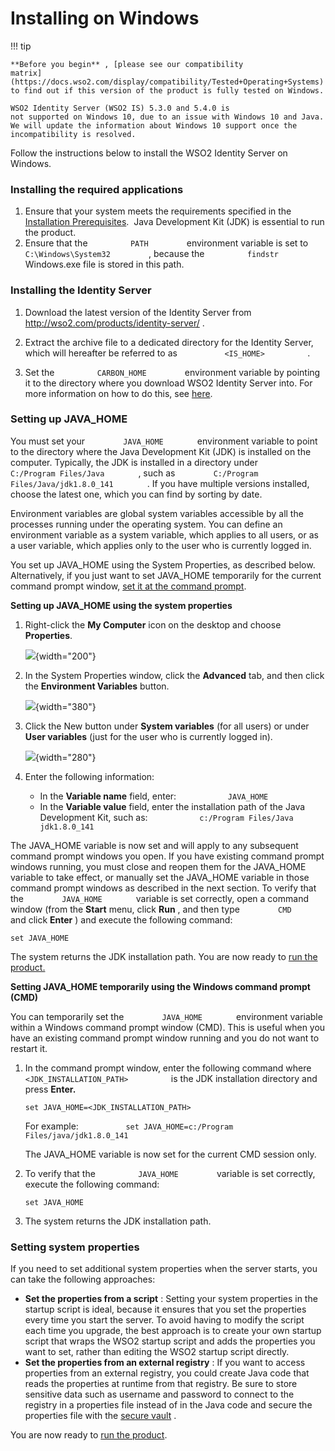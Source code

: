 # Installing on Windows

!!! tip
    
    **Before you begin** , [please see our compatibility
    matrix](https://docs.wso2.com/display/compatibility/Tested+Operating+Systems)
    to find out if this version of the product is fully tested on Windows.
    
    WSO2 Identity Server (WSO2 IS) 5.3.0 and 5.4.0 is
    not supported on Windows 10, due to an issue with Windows 10 and Java.
    We will update the information about Windows 10 support once the
    incompatibility is resolved.
    

Follow the instructions below to install the WSO2 Identity Server on
Windows.

### Installing the required applications

1.  Ensure that your system meets the requirements specified in the
    [Installation Prerequisites](_Installation_Prerequisites_).  Java
    Development Kit (JDK) is essential to run the product.
2.  Ensure that the `          PATH         ` environment variable is
    set to `          C:\Windows\System32         ` , because the
    `          findstr         ` Windows.exe file is stored in this
    path.

### Installing the Identity Server

1.  Download the latest version of the Identity Server from
    <http://wso2.com/products/identity-server/> .
2.  Extract the archive file to a dedicated directory for the Identity
    Server, which will hereafter be referred to as
    `           <IS_HOME>          ` .

3.  Set the `          CARBON_HOME         ` environment variable by
    pointing it to the directory where you download WSO2 Identity Server
    into. For more information on how to do this, see
    [here](https://www.java.com/en/download/help/path.xml).

### Setting up JAVA\_HOME

You must set your `         JAVA_HOME        ` environment variable to
point to the directory where the Java Development Kit (JDK) is installed
on the computer. Typically, the JDK is installed in a directory under
`         C:/Program Files/Java        ` , such as
`         C:/Program Files/Java/jdk1.8.0_141        ` . If you have
multiple versions installed, choose the latest one, which you can find
by sorting by date.

Environment variables are global system variables accessible by all the
processes running under the operating system. You can define an
environment variable as a system variable, which applies to all users,
or as a user variable, which applies only to the user who is currently
logged in.

You set up JAVA\_HOME using the System Properties, as described below.
Alternatively, if you just want to set JAVA\_HOME temporarily for the
current command prompt window, [set it at the command
prompt](#InstallingonWindows-cmd).

**Setting up JAVA\_HOME using the system properties**

1.  Right-click the **My Computer** icon on the desktop and choose
    **Properties**.  

    ![](attachments/thumbnails/26838941/27042151){width="200"}

2.  In the System Properties window, click the **Advanced** tab, and
    then click the **Environment Variables** button.  

    ![](attachments/26838941/27042150.png){width="380"}

3.  Click the New button under **System variables** (for all users) or
    under **User variables** (just for the user who is currently logged
    in).  

    ![](attachments/thumbnails/26838941/27042154){width="280"}

4.  Enter the following information:  
    -   In the **Variable name** field, enter:
        `            JAVA_HOME           `
    -   In the **Variable value** field, enter the installation path of
        the Java Development Kit, such as:
        `            c:/Program Files/Java           `
        `            jdk1.8.0_141           `

The JAVA\_HOME variable is now set and will apply to any subsequent
command prompt windows you open. If you have existing command prompt
windows running, you must close and reopen them for the JAVA\_HOME
variable to take effect, or manually set the JAVA\_HOME variable in
those command prompt windows as described in the next section. To verify
that the `         JAVA_HOME        ` variable is set correctly, open a
command window (from the **Start** menu, click **Run** , and then type
`         CMD        ` and click **Enter** ) and execute the following
command:

    set JAVA_HOME

The system returns the JDK installation path. You are now ready to [run
the product.](_Running_the_Product_)

**Setting JAVA\_HOME temporarily using the Windows command prompt
(CMD)**

You can temporarily set the `         JAVA_HOME        ` environment
variable within a Windows command prompt window (CMD). This is useful
when you have an existing command prompt window running and you do not
want to restart it.

1.  In the command prompt window, enter the following command where
    `           <JDK_INSTALLATION_PATH>          ` is the JDK
    installation directory and press **Enter.**

        set JAVA_HOME=<JDK_INSTALLATION_PATH>

    For example:
    `           set JAVA_HOME=c:/Program Files/java/jdk1.8.0_141          `

    The JAVA\_HOME variable is now set for the current CMD session only.

2.  To verify that the `          JAVA_HOME         ` variable is set
    correctly, execute the following command:  

        set JAVA_HOME

3.  The system returns the JDK installation path.

### Setting system properties

If you need to set additional system properties when the server starts,
you can take the following approaches:

-   **Set the properties from a script** : Setting your system
    properties in the startup script is ideal, because it ensures that
    you set the properties every time you start the server. To avoid
    having to modify the script each time you upgrade, the best approach
    is to create your own startup script that wraps the WSO2 startup
    script and adds the properties you want to set, rather than editing
    the WSO2 startup script directly.
-   **Set the properties from an external registry** : If you want to
    access properties from an external registry, you could create Java
    code that reads the properties at runtime from that registry. Be
    sure to store sensitive data such as username and password to
    connect to the registry in a properties file instead of in the Java
    code and secure the properties file with the [secure
    vault](https://docs.wso2.com/display/Carbon420/Carbon+Secure+Vault+Implementation)
    .

You are now ready to [run the product](_Running_the_Product_).
